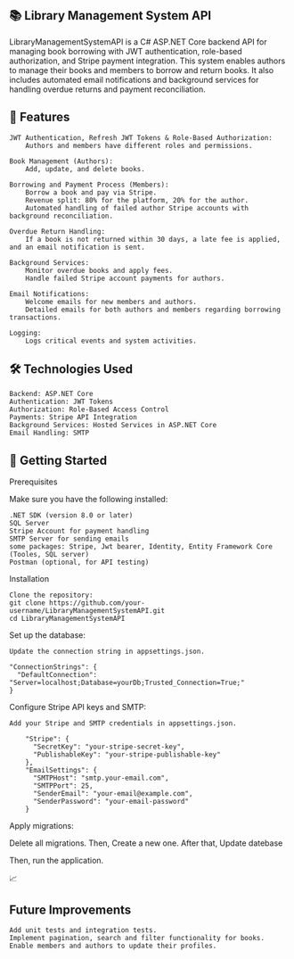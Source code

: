 <h2>📚 Library Management System API</h2>

LibraryManagementSystemAPI is a C# ASP.NET Core backend API for managing book borrowing with JWT authentication, role-based authorization, and Stripe payment integration. This system enables authors to manage their books and members to borrow and return books. It also includes automated email notifications and background services for handling overdue returns and payment reconciliation.

<h2>🌟 Features</h2>

    JWT Authentication, Refresh JWT Tokens & Role-Based Authorization:
        Authors and members have different roles and permissions.

    Book Management (Authors):
        Add, update, and delete books.

    Borrowing and Payment Process (Members):
        Borrow a book and pay via Stripe.
        Revenue split: 80% for the platform, 20% for the author.
        Automated handling of failed author Stripe accounts with background reconciliation.

    Overdue Return Handling:
        If a book is not returned within 30 days, a late fee is applied, and an email notification is sent.

    Background Services:
        Monitor overdue books and apply fees.
        Handle failed Stripe account payments for authors.

    Email Notifications:
        Welcome emails for new members and authors.
        Detailed emails for both authors and members regarding borrowing transactions.

    Logging:
        Logs critical events and system activities.

 <h2>🛠️ Technologies Used</h2>

    Backend: ASP.NET Core
    Authentication: JWT Tokens
    Authorization: Role-Based Access Control
    Payments: Stripe API Integration
    Background Services: Hosted Services in ASP.NET Core
    Email Handling: SMTP

 <h2>🚀 Getting Started</h2>
Prerequisites

Make sure you have the following installed:

    .NET SDK (version 8.0 or later)
    SQL Server
    Stripe Account for payment handling
    SMTP Server for sending emails
    some packages: Stripe, Jwt bearer, Identity, Entity Framework Core (Tooles, SQL server)
    Postman (optional, for API testing)

Installation

    Clone the repository:
    git clone https://github.com/your-username/LibraryManagementSystemAPI.git
    cd LibraryManagementSystemAPI

Set up the database:

    Update the connection string in appsettings.json.

    "ConnectionStrings": {
      "DefaultConnection": "Server=localhost;Database=yourDb;Trusted_Connection=True;"
    }

Configure Stripe API keys and SMTP:

    Add your Stripe and SMTP credentials in appsettings.json.

        "Stripe": {
          "SecretKey": "your-stripe-secret-key",
          "PublishableKey": "your-stripe-publishable-key"
        },
        "EmailSettings": {
          "SMTPHost": "smtp.your-email.com",
          "SMTPPort": 25,
          "SenderEmail": "your-email@example.com",
          "SenderPassword": "your-email-password"
        }

Apply migrations:

Delete all migrations.
Then, Create a new one.
After that, Update datebase

Then, run the application.

📈 <h2>Future Improvements</h2>

    Add unit tests and integration tests.
    Implement pagination, search and filter functionality for books.
    Enable members and authors to update their profiles.
